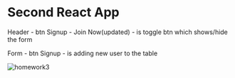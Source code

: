 # Second React App
<p>Header - btn Signup - Join Now(updated) - is toggle btn which shows/hide the form</p>
<p>Form - btn Signup - is adding new user to the table</p>
<img src="https://i.ibb.co/x6NbfQ4/homework3.png" alt="homework3" border="0">
